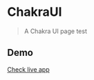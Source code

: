 # ChakraUI

> A Chakra UI page test

## Demo

[Check live app](https://rocketseat-chakraui.netlify.app/ "Demo Link")